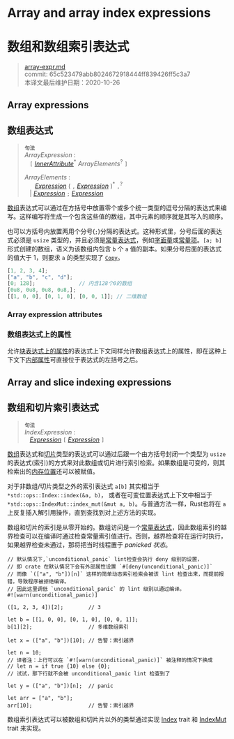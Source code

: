 # Array and array index expressions
# 数组和数组索引表达式

>[array-expr.md](https://github.com/rust-lang/reference/blob/master/src/expressions/array-expr.md)\
>commit: 65c523479abb8024672918444ff839426ff5c3a7 \
>本译文最后维护日期：2020-10-26

## Array expressions
## 数组表达式

> **<sup>句法</sup>**\
> _ArrayExpression_ :\
> &nbsp;&nbsp; `[` [_InnerAttribute_]<sup>\*</sup> _ArrayElements_<sup>?</sup> `]`
>
> _ArrayElements_ :\
> &nbsp;&nbsp; &nbsp;&nbsp; [_Expression_] ( `,` [_Expression_] )<sup>\*</sup> `,`<sup>?</sup>\
> &nbsp;&nbsp; | [_Expression_] `;` [_Expression_]

[数组](../types/array.md)表达式可以通过在方括号中放置零个或多个统一类型的逗号分隔的表达式来编写。这样编写将生成一个包含这些值的数组，其中元素的顺序就是其写入的顺序。

也可以方括号内放置两用个分号(`;`)分隔的表达式。这种形式里，分号后面的表达式必须是 `usize` 类型的，并且必须是[常量表达式][constant expression]，例如[字面量](../tokens.md#literals)或[常量项](../items/constant-items.md)。`[a; b]` 形式创建的数组，语义为该数组内包含 `b` 个 `a` 值的副本。如果分号后面的表达式的值大于 1，则要求 `a` 的类型实现了 [`Copy`](../special-types-and-traits.md#copy)。

```rust
[1, 2, 3, 4];
["a", "b", "c", "d"];
[0; 128];              // 内含128个0的数组
[0u8, 0u8, 0u8, 0u8,];
[[1, 0, 0], [0, 1, 0], [0, 0, 1]]; // 二维数组
```

### Array expression attributes
### 数组表达式上的属性

允许[块表达式上的属性][attributes on block expressions]的表达式上下文同样允许数组表达式上的属性，即在这种上下文下[内部属性][Inner attributes]可直接位于表达式的左括号之后。

## Array and slice indexing expressions
## 数组和切片索引表达式

> **<sup>句法</sup>**\
> _IndexExpression_ :\
> &nbsp;&nbsp; [_Expression_] `[` [_Expression_] `]`

[数组](../types/array.md)表达式和[切片](../types/slice.md)类型的表达式可以通过后跟一个由方括号封闭一个类型为 `usize` 的表达式(索引)的方式来对此数组或切片进行索引检索。如果数组是可变的，则其检索出的[内存位置][memory location]还可以被赋值。

对于非数组/切片类型之外的索引表达式 `a[b]` 其实相当于 `*std::ops::Index::index(&a, b)`， 或者在可变位置表达式上下文中相当于 `*std::ops::IndexMut::index_mut(&mut a, b)`。与普通方法一样，Rust也将在 `a` 上反复插入解引用操作，直到查找到对上述方法的实现。

数组和切片的索引是从零开始的。数组访问是一个[常量表达式][constant expression]，因此数组索引的越界检查可以在编译时通过检查常量索引值进行。否则，越界检查将在运行时执行，如果越界检查未通过，那将把当时线程置于 *panicked 状态*。

```rust,should_panic
// 默认情况下,`unconditional_panic` lint检查会执行 deny 级别的设置，
// 即 crate 在默认情况下会有外部属性设置 `#[deny(unconditional_panic)]`
// 而像 `(["a", "b"])[n]` 这样的简单动态索引检索会被该 lint 检查出来，而提前报错，导致程序被拒绝编译。
// 因此这里调低 `unconditional_panic` 的 lint 级别以通过编译。
#![warn(unconditional_panic)]

([1, 2, 3, 4])[2];        // 3

let b = [[1, 0, 0], [0, 1, 0], [0, 0, 1]];
b[1][2];                  // 多维数组索引

let x = (["a", "b"])[10]; // 告警：索引越界

let n = 10; 
// 译者注：上行可以在 `#![warn(unconditional_panic)]` 被注释的情况下换成
// let n = if true {10} else {0};
// 试试，那下行就不会被 unconditional_panic lint 检查到了
  
let y = (["a", "b"])[n];  // panic

let arr = ["a", "b"];
arr[10];                  // 告警：索引越界
```

数组索引表达式可以被数组和切片片以外的类型通过实现 [Index] trait 和 [IndexMut] trait 来实现。

[IndexMut]: ../../std/ops/trait.IndexMut.html
[Index]: ../../std/ops/trait.Index.html
[Inner attributes]: ../attributes.md
[_Expression_]: ../expressions.md
[_InnerAttribute_]: ../attributes.md
[attributes on block expressions]: block-expr.md#attributes-on-block-expressions
[constant expression]: ../const_eval.md#constant-expressions
[memory location]: ../expressions.md#place-expressions-and-value-expressions

<!-- 2020-10-25 -->
<!-- checked -->
